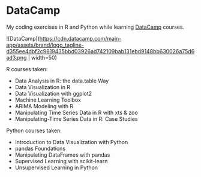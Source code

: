 # DataCamp

My coding exercises in R and Python while learning <A target="_blank" href='https://www.datacamp.com/'>DataCamp</A> courses.<P>

![DataCamp](https://cdn.datacamp.com/main-app/assets/brand/logo_tagline-d355ee4dbf2c9819435bbd03926ad742109bab131ebd9148bb630026a75d6ad3.png | width=50)

R courses taken:
<ul>
<li>Data Analysis in R:  the data.table Way
<li>Data Visualization in R
<li>Data Visualization with ggplot2 
<li>Machine Learning Toolbox
<li>ARIMA Modeling with R
<li>Manipulating Time Series Data in R with xts & zoo
<li>Manipulating-Time Series Data in R: Case Studies
</ul>

Python courses taken:
<ul>
<li>Introduction to Data Visualization with Python
<li>pandas Foundations
<li>Manipulating DataFrames with pandas
<li>Supervised Learning with scikit-learn
<li>Unsupervised Learning in Python
</ul>

